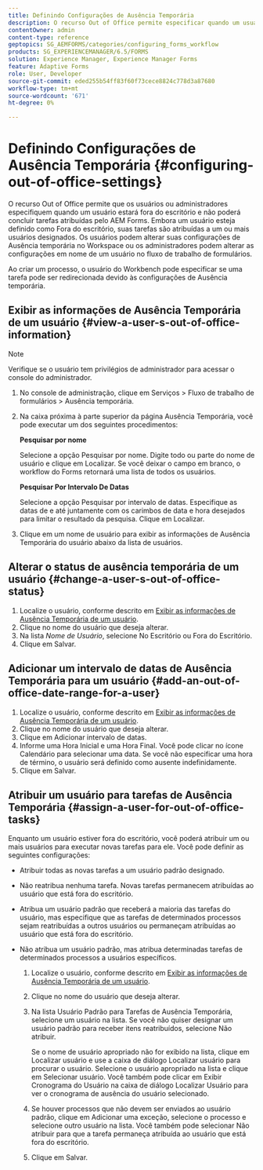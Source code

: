 ```yaml
---
title: Definindo Configurações de Ausência Temporária
description: O recurso Out of Office permite especificar quando um usuário estará fora do escritório e não poderá concluir tarefas atribuídas pelo AEM Forms.
contentOwner: admin
content-type: reference
geptopics: SG_AEMFORMS/categories/configuring_forms_workflow
products: SG_EXPERIENCEMANAGER/6.5/FORMS
solution: Experience Manager, Experience Manager Forms
feature: Adaptive Forms
role: User, Developer
source-git-commit: eded255b54ff83f60f73cece8824c778d3a87680
workflow-type: tm+mt
source-wordcount: '671'
ht-degree: 0%

---
```


# Definindo Configurações de Ausência Temporária {#configuring-out-of-office-settings}

O recurso Out of Office permite que os usuários ou administradores especifiquem quando um usuário estará fora do escritório e não poderá concluir tarefas atribuídas pelo AEM Forms. Embora um usuário esteja definido como Fora do escritório, suas tarefas são atribuídas a um ou mais usuários designados. Os usuários podem alterar suas configurações de Ausência temporária no Workspace ou os administradores podem alterar as configurações em nome de um usuário no fluxo de trabalho de formulários.

Ao criar um processo, o usuário do Workbench pode especificar se uma tarefa pode ser redirecionada devido às configurações de Ausência temporária.

## Exibir as informações de Ausência Temporária de um usuário {#view-a-user-s-out-of-office-information}

>[!NOTE]
> 
> Verifique se o usuário tem privilégios de administrador para acessar o console do administrador.

1. No console de administração, clique em Serviços > Fluxo de trabalho de formulários > Ausência temporária.
1. Na caixa próxima à parte superior da página Ausência Temporária, você pode executar um dos seguintes procedimentos:

   **Pesquisar por nome**

   Selecione a opção Pesquisar por nome. Digite todo ou parte do nome de usuário e clique em Localizar. Se você deixar o campo em branco, o workflow do Forms retornará uma lista de todos os usuários.

   **Pesquisar Por Intervalo De Datas**

   Selecione a opção Pesquisar por intervalo de datas. Especifique as datas de e até juntamente com os carimbos de data e hora desejados para limitar o resultado da pesquisa. Clique em Localizar.

1. Clique em um nome de usuário para exibir as informações de Ausência Temporária do usuário abaixo da lista de usuários.

## Alterar o status de ausência temporária de um usuário {#change-a-user-s-out-of-office-status}

1. Localize o usuário, conforme descrito em [Exibir as informações de Ausência Temporária de um usuário](configuring-out-office-settings.md#view-a-user-s-out-of-office-information).
1. Clique no nome do usuário que deseja alterar.
1. Na lista *Nome de Usuário*, selecione No Escritório ou Fora do Escritório.
1. Clique em Salvar.

## Adicionar um intervalo de datas de Ausência Temporária para um usuário {#add-an-out-of-office-date-range-for-a-user}

1. Localize o usuário, conforme descrito em [Exibir as informações de Ausência Temporária de um usuário](configuring-out-office-settings.md#view-a-user-s-out-of-office-information).
1. Clique no nome do usuário que deseja alterar.
1. Clique em Adicionar intervalo de datas.
1. Informe uma Hora Inicial e uma Hora Final. Você pode clicar no ícone Calendário para selecionar uma data. Se você não especificar uma hora de término, o usuário será definido como ausente indefinidamente.
1. Clique em Salvar.

## Atribuir um usuário para tarefas de Ausência Temporária {#assign-a-user-for-out-of-office-tasks}

Enquanto um usuário estiver fora do escritório, você poderá atribuir um ou mais usuários para executar novas tarefas para ele. Você pode definir as seguintes configurações:

* Atribuir todas as novas tarefas a um usuário padrão designado.
* Não reatribua nenhuma tarefa. Novas tarefas permanecem atribuídas ao usuário que está fora do escritório.
* Atribua um usuário padrão que receberá a maioria das tarefas do usuário, mas especifique que as tarefas de determinados processos sejam reatribuídas a outros usuários ou permaneçam atribuídas ao usuário que está fora do escritório.
* Não atribua um usuário padrão, mas atribua determinadas tarefas de determinados processos a usuários específicos.

   1. Localize o usuário, conforme descrito em [Exibir as informações de Ausência Temporária de um usuário](configuring-out-office-settings.md#view-a-user-s-out-of-office-information).
   1. Clique no nome do usuário que deseja alterar.
   1. Na lista Usuário Padrão para Tarefas de Ausência Temporária, selecione um usuário na lista. Se você não quiser designar um usuário padrão para receber itens reatribuídos, selecione Não atribuir.

      Se o nome de usuário apropriado não for exibido na lista, clique em Localizar usuário e use a caixa de diálogo Localizar usuário para procurar o usuário. Selecione o usuário apropriado na lista e clique em Selecionar usuário. Você também pode clicar em Exibir Cronograma do Usuário na caixa de diálogo Localizar Usuário para ver o cronograma de ausência do usuário selecionado.

   1. Se houver processos que não devem ser enviados ao usuário padrão, clique em Adicionar uma exceção, selecione o processo e selecione outro usuário na lista. Você também pode selecionar Não atribuir para que a tarefa permaneça atribuída ao usuário que está fora do escritório.
   1. Clique em Salvar.
